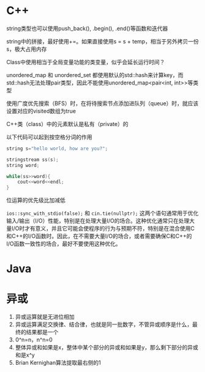 # C++

string类型也可以使用push_back(), .begin(), .end()等函数和迭代器

string中的拼接，最好使用+=。如果直接使用s = s + temp，相当于另外拷贝一份s，极大占用内存

Class中使用相当于全局变量功能的类变量，似乎会延长运行时间？

unordered_map 和 unordered_set 都使用默认的std::hash来计算key，而std::hash无法处理pair类型，因此不能使用unordered_map<pair<int, int>>等类型

使用广度优先搜索（BFS）时，在将待搜索节点添加进队列（queue）时，就应该设置对应的visited数组为true

C++类（class）中的元素默认是私有（private）的

以下代码可以起到按空格分词的作用

```C++
string s="hello world, how are you?";

stringstream ss(s);
string word;

while(ss>>word){
    cout<<word<<endl;
}
```

位运算的优先级比加减低

`ios::sync_with_stdio(false);` 和 `cin.tie(nullptr);` 这两个语句通常用于优化输入/输出（I/O）性能，特别是在处理大量I/O的场合。这种优化通常只在处理大量I/O时才有意义，并且它可能会使程序的行为与预期不符，特别是在混合使用C和C++的I/O函数时。因此，在不需要大量I/O的场合，或者需要确保C和C++的I/O函数一致性的场合，最好不要使用这种优化。

# Java

# 异或

1. 异或运算就是无进位相加
2. 异或运算满足交换律、结合律，也就是同一批数字，不管异或顺序是什么，最终的结果都是一个
3. 0\^n=n，n\^n=0
4. 整体异或和如果是x，整体中某个部分的异或和如果是y，那么剩下部分的异或和是x\^y
5. Brian Kernighan算法提取最右侧的1

